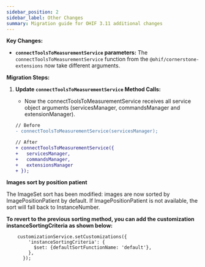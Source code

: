 ```yaml
---
sidebar_position: 2
sidebar_label: Other Changes
summary: Migration guide for OHIF 3.11 additional changes
---
```



**Key Changes:**

*   **`connectToolsToMeasurementService` parameters:** The `connectToolsToMeasurementService` function from the `@ohif/cornerstone-extensions` now take different arguments.

**Migration Steps:**

1.  **Update `connectToolsToMeasurementService` Method Calls:**
    *   Now the connectToolsToMeasurementService receives all service object arguments (servicesManager, commandsManager and extensionManager).

    ```diff
    // Before
    - connectToolsToMeasurementService(servicesManager);

    // After
    + connectToolsToMeasurementService({
    +   servicesManager,
    +   commandsManager,
    +   extensionsManager
    + });
    ```

**Images sort by position patient**

The ImageSet sort has been modified: images are now sorted by ImagePositionPatient by default. If ImagePositionPatient is not available, the sort will fall back to InstanceNumber.

**To revert to the previous sorting method, you can add the customization instanceSortingCriteria as shown below:**

```
    customizationService.setCustomizations({
        'instanceSortingCriteria': {
          $set: {defaultSortFunctionName: 'default'},
        },
      });
```
